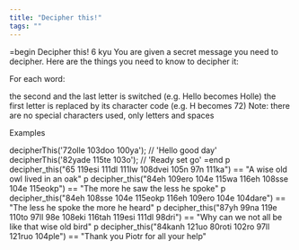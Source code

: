 ```yaml
---
title: "Decipher this!"
tags: ""
---
```


=begin
Decipher this!
6 kyu
You are given a secret message you need to decipher. Here are the things you need to know to decipher it:

For each word:

the second and the last letter is switched (e.g. Hello becomes Holle)
the first letter is replaced by its character code (e.g. H becomes 72)
Note: there are no special characters used, only letters and spaces

Examples

decipherThis('72olle 103doo 100ya'); // 'Hello good day'
decipherThis('82yade 115te 103o'); // 'Ready set go'
=end
p decipher_this("65 119esi 111dl 111lw 108dvei 105n 97n 111ka") == "A wise old owl lived in an oak"
p decipher_this("84eh 109ero 104e 115wa 116eh 108sse 104e 115eokp") == "The more he saw the less he spoke"
p decipher_this("84eh 108sse 104e 115eokp 116eh 109ero 104e 104dare") == "The less he spoke the more he heard"
p decipher_this("87yh 99na 119e 110to 97ll 98e 108eki 116tah 119esi 111dl 98dri") == "Why can we not all be like that wise old bird"
p decipher_this("84kanh 121uo 80roti 102ro 97ll 121ruo 104ple") == "Thank you Piotr for all your help"

